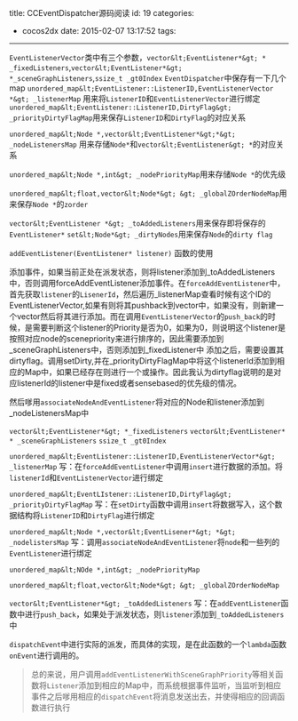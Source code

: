 title: CCEventDispatcher源码阅读
id: 19
categories:
  - cocos2dx
date: 2015-02-07 13:17:52
tags:
---

`EventListenerVector`类中有三个参数，`vector&lt;EventListener*&gt; * _fixedListeners`,`vector&lt;EventListener*&gt; *_sceneGraphListeners`,`ssize_t _gt0Index`
`EventDispatcher`中保存有一下几个map
`unordered_map&lt;EventListener::ListenerID,EventListenerVector *&gt; _listenerMap` 用来将`ListenerID`和`EventListenerVector`进行绑定<!--more-->
`unordered_map&lt;EventListener::ListenerID,DirtyFlag&gt; _priorityDirtyFlagMap`用来保存`ListenerID`和`DirtyFlag`的对应关系

`unordered_map&lt;Node *,vector&lt;EventListener*&gt;*&gt; _nodeListenersMap` 用来存储`Node*`和`vector&lt;EventListener&gt; *`的对应关系

`unordered_map&lt;Node *,int&gt; _nodePriorityMap`用来存储`Node *`的优先级

`unordered_map&lt;float,vector&lt;Node*&gt; &gt; _globalZOrderNodeMap`用来保存`Node *`的`zorder`

`vector&lt;EventListener *&gt; _toAddedListeners`用来保存即将保存的`EventListener*`
`set&lt;Node*&gt; _dirtyNodes`用来保存`Node`的`dirty flag`

`addEventListener(EventListener* listener)` 函数的使用

添加事件，如果当前正处在派发状态，则将listener添加到_toAddedListeners中，否则调用forceAddEventListener添加事件。在`forceAddEventListener`中，首先获取`listener`的`LisenerId`，然后遍历_listenerMap查看时候有这个ID的EventListenerVector,如果有则将其pushback到vector中，如果没有，则新建一个vector然后将其进行添加。而在调用`EventListenerVector`的`push_back`的时候，是需要判断这个listener的Priority是否为0，如果为0，则说明这个listener是按照对应node的scenepriority来进行排序的，因此需要添加到_sceneGraphListeners中，否则添加到_fixedListener中
添加之后，需要设置其dirtyflag。调用setDirty,并在_priorityDirtyFlagMap中将这个listenerId添加到相应的Map中，如果已经存在则进行一个或操作。因此我认为dirtyflag说明的是对应listenerId的listener中是fixed或者sensebased的优先级的情况。

然后嗲用`associateNodeAndEventListener`将对应的Node和listener添加到_nodeListenersMap中

`vector&lt;EventListener*&gt; *_fixedListeners`
`vector&lt;EventListener* * _sceneGraphListeners`
`ssize_t _gt0Index`

`unordered_map&lt;EventListener::ListenerID,EventListenerVector*&gt; _listenerMap`
写：在`forceAddEventListener`中调用`insert`进行数据的添加。将`listenerId`和`EventListenerVector`进行绑定

`unordered_map&lt;EventLIstener::ListenerID,DirtyFlag&gt; _priorityDirtyFlagMap`
写：在`setDirty`函数中调用`insert`将数据写入，这个数据结构将`ListenerID`和`DirtyFlag`进行绑定

`unordered_map&lt;Node *,vector&lt;EventLisener*&gt; *&gt; _nodelistersMap`
写：调用`associateNodeAndEventListener`将`node`和一些列的`EventListener`进行绑定

`unordered_map&lt;NOde *,int&gt; _nodePriorityMap`

`unordered_map&lt;float,vector&lt;Node*&gt; &gt; _globalZOrderNodeMap`

`vector&lt;EventListener*&gt; _toAddedListeners`
写：在`addEventListener`函数中进行`push_back`，如果处于派发状态，则`listener`添加到`_toAddedListeners`中

`dispatchEvent`中进行实际的派发，而具体的实现，是在此函数的一个`lambda`函数`onEvent`进行调用的。
> 总的来说，用户调用`addEventListenerWithSceneGraphPriority`等相关函数将`Listener`添加到相应的Map中，而系统根据事件监听，当监听到相应事件之后嗲用相应的`dispatchEvent`将消息发送出去，并使得相应的回调函数进行执行